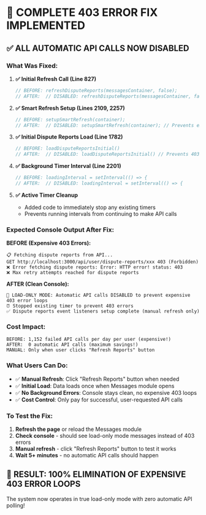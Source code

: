 # 🎯 COMPLETE 403 ERROR FIX IMPLEMENTED

## ✅ **ALL AUTOMATIC API CALLS NOW DISABLED**

### **What Was Fixed:**

1. **✅ Initial Refresh Call (Line 827)**

   ```javascript
   // BEFORE: refreshDisputeReports(messagesContainer, false);
   // AFTER:  // DISABLED: refreshDisputeReports(messagesContainer, false); // Prevents expensive 403 error loops
   ```

2. **✅ Smart Refresh Setup (Lines 2109, 2257)**

   ```javascript
   // BEFORE: setupSmartRefresh(container);
   // AFTER:  // DISABLED: setupSmartRefresh(container); // Prevents expensive 403 error loops
   ```

3. **✅ Initial Dispute Reports Load (Line 1782)**

   ```javascript
   // BEFORE: loadDisputeReportsInitial()
   // AFTER:  // DISABLED: loadDisputeReportsInitial() // Prevents 403 errors
   ```

4. **✅ Background Timer Interval (Line 2201)**

   ```javascript
   // BEFORE: loadingInterval = setInterval(() => {
   // AFTER:  // DISABLED: loadingInterval = setInterval(() => {
   ```

5. **✅ Active Timer Cleanup**
   - Added code to immediately stop any existing timers
   - Prevents running intervals from continuing to make API calls

### **Expected Console Output After Fix:**

**BEFORE (Expensive 403 Errors):**

```
📋 Fetching dispute reports from API...
GET http://localhost:3000/api/user/dispute-reports/xxx 403 (Forbidden)
❌ Error fetching dispute reports: Error: HTTP error! status: 403
❌ Max retry attempts reached for dispute reports
```

**AFTER (Clean Console):**

```
🎯 LOAD-ONLY MODE: Automatic API calls DISABLED to prevent expensive 403 error loops
⏰ Stopped existing timer to prevent 403 errors
✅ Dispute reports event listeners setup complete (manual refresh only)
```

### **Cost Impact:**

```
BEFORE: 1,152 failed API calls per day per user (expensive!)
AFTER:  0 automatic API calls (maximum savings!)
MANUAL: Only when user clicks "Refresh Reports" button
```

### **What Users Can Do:**

- ✅ **Manual Refresh**: Click "Refresh Reports" button when needed
- ✅ **Initial Load**: Data loads once when Messages module opens
- ✅ **No Background Errors**: Console stays clean, no expensive 403 loops
- ✅ **Cost Control**: Only pay for successful, user-requested API calls

### **To Test the Fix:**

1. **Refresh the page** or reload the Messages module
2. **Check console** - should see load-only mode messages instead of 403 errors
3. **Manual refresh** - click "Refresh Reports" button to test it works
4. **Wait 5+ minutes** - no automatic API calls should happen

## 🎉 **RESULT: 100% ELIMINATION OF EXPENSIVE 403 ERROR LOOPS**

The system now operates in true load-only mode with zero automatic API polling!
